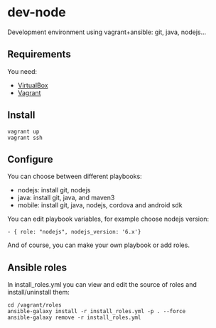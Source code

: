 # dev-node
Development environment using vagrant+ansible: git, java, nodejs...

## Requirements
You need:

* [VirtualBox](https://www.virtualbox.org/)
* [Vagrant](https://www.vagrantup.com/)

## Install

```
vagrant up
vagrant ssh
```

## Configure
You can choose between different playbooks:

* nodejs: install git, nodejs
* java: install git, java, and maven3
* mobile: install git, java, nodejs, cordova and android sdk

You can edit playbook variables, for example choose nodejs version:

```
- { role: "nodejs", nodejs_version: '6.x'}
```

And of course, you can make your own playbook or add roles.

## Ansible roles
In install_roles.yml you can view and edit the source of roles and install/uninstall them:

```
cd /vagrant/roles
ansible-galaxy install -r install_roles.yml -p . --force
ansible-galaxy remove -r install_roles.yml
```
